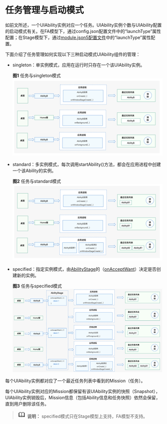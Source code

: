 # 任务管理与启动模式


如前文所述，一个UIAbility实例对应一个任务。UIAbility实例个数与UIAbility配置的启动模式有关。在FA模型下，通过config.json配置文件中的“launchType”属性配置；在Stage模型下，通过[module.json5配置文件](../quick-start/module-configuration-file.md)中的“launchType”属性配置。


  下面介绍了任务管理如何实现以下三种启动模式UIAbility组件的管理：
- singleton：单实例模式，应用在运行时只存在一个该UIAbility实例。
  
  **图1** 任务与singleton模式
![mission-and-singleton](figures/mission-and-singleton.png)
  
- standard：多实例模式，每次调用startAbility()方法，都会在应用进程中创建一个该Ability的实例。
  
  **图2** 任务与standard模式
![mission-and-standard](figures/mission-and-standard.png)
  
- specified：指定实例模式，由[AbilityStage](abilitystage.md)的（[onAcceptWant](../reference/apis/js-apis-application-abilitystage.md#abilitystageonacceptwant)）决定是否创建新的实例。
  
  **图3** 任务与specified模式
  ![mission-and-specified](figures/mission-and-specified.png)


每个UIAbility实例都对应了一个最近任务列表中看到的Mission（任务）。


每个UIAbility实例对应的Mission都保留有该UIAbility实例的快照（Snapshot），UIAbility实例销毁后，Mission信息（包括Ability信息和任务快照）依然会保留，直到用户删除该任务。


> ![icon-note.gif](public_sys-resources/icon-note.gif) **说明：**
> specified模式只在Stage模型上支持，FA模型不支持。
